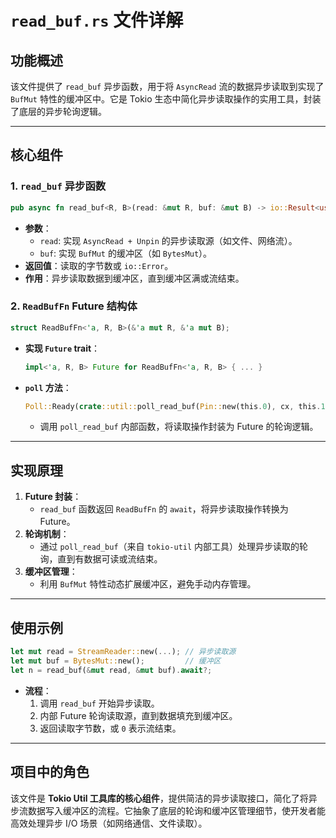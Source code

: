 # `read_buf.rs` 文件详解

## **功能概述**
该文件提供了 `read_buf` 异步函数，用于将 `AsyncRead` 流的数据异步读取到实现了 `BufMut` 特性的缓冲区中。它是 Tokio 生态中简化异步读取操作的实用工具，封装了底层的异步轮询逻辑。

---

## **核心组件**
### **1. `read_buf` 异步函数**
```rust
pub async fn read_buf<R, B>(read: &mut R, buf: &mut B) -> io::Result<usize>
```
- **参数**：
  - `read`: 实现 `AsyncRead + Unpin` 的异步读取源（如文件、网络流）。
  - `buf`: 实现 `BufMut` 的缓冲区（如 `BytesMut`）。
- **返回值**：读取的字节数或 `io::Error`。
- **作用**：异步读取数据到缓冲区，直到缓冲区满或流结束。

### **2. `ReadBufFn` Future 结构体**
```rust
struct ReadBufFn<'a, R, B>(&'a mut R, &'a mut B);
```
- **实现 `Future` trait**：
  ```rust
  impl<'a, R, B> Future for ReadBufFn<'a, R, B> { ... }
  ```
- **`poll` 方法**：
  ```rust
  Poll::Ready(crate::util::poll_read_buf(Pin::new(this.0), cx, this.1))
  ```
  - 调用 `poll_read_buf` 内部函数，将读取操作封装为 Future 的轮询逻辑。

---

## **实现原理**
1. **Future 封装**：
   - `read_buf` 函数返回 `ReadBufFn` 的 `await`，将异步读取操作转换为 Future。
2. **轮询机制**：
   - 通过 `poll_read_buf`（来自 `tokio-util` 内部工具）处理异步读取的轮询，直到有数据可读或流结束。
3. **缓冲区管理**：
   - 利用 `BufMut` 特性动态扩展缓冲区，避免手动内存管理。

---

## **使用示例**
```rust
let mut read = StreamReader::new(...); // 异步读取源
let mut buf = BytesMut::new();         // 缓冲区
let n = read_buf(&mut read, &mut buf).await?;
```
- **流程**：
  1. 调用 `read_buf` 开始异步读取。
  2. 内部 Future 轮询读取源，直到数据填充到缓冲区。
  3. 返回读取字节数，或 `0` 表示流结束。

---

## **项目中的角色**
该文件是 **Tokio Util 工具库的核心组件**，提供简洁的异步读取接口，简化了将异步流数据写入缓冲区的流程。它抽象了底层的轮询和缓冲区管理细节，使开发者能高效处理异步 I/O 场景（如网络通信、文件读取）。
